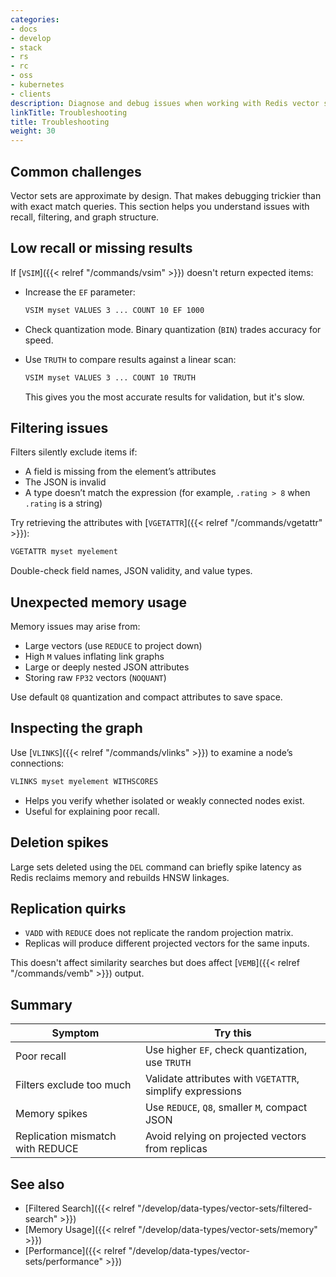 ```yaml
---
categories:
- docs
- develop
- stack
- rs
- rc
- oss
- kubernetes
- clients
description: Diagnose and debug issues when working with Redis vector sets
linkTitle: Troubleshooting
title: Troubleshooting
weight: 30
---
```


## Common challenges

Vector sets are approximate by design. That makes debugging trickier than with exact match queries. This section helps you understand issues with recall, filtering, and graph structure.

## Low recall or missing results

If [`VSIM`]({{< relref "/commands/vsim" >}}) doesn't return expected items:

- Increase the `EF` parameter:

  ```bash
  VSIM myset VALUES 3 ... COUNT 10 EF 1000
  ```

- Check quantization mode. Binary quantization (`BIN`) trades accuracy for speed.
- Use `TRUTH` to compare results against a linear scan:

  ```bash
  VSIM myset VALUES 3 ... COUNT 10 TRUTH
  ```

  This gives you the most accurate results for validation, but it's slow.

## Filtering issues

Filters silently exclude items if:

- A field is missing from the element’s attributes
- The JSON is invalid
- A type doesn’t match the expression (for example, `.rating > 8` when `.rating` is a string)

Try retrieving the attributes with [`VGETATTR`]({{< relref "/commands/vgetattr" >}}):

```bash
VGETATTR myset myelement
```

Double-check field names, JSON validity, and value types.

## Unexpected memory usage

Memory issues may arise from:

- Large vectors (use `REDUCE` to project down)
- High `M` values inflating link graphs
- Large or deeply nested JSON attributes
- Storing raw `FP32` vectors (`NOQUANT`)

Use default `Q8` quantization and compact attributes to save space.

## Inspecting the graph

Use [`VLINKS`]({{< relref "/commands/vlinks" >}}) to examine a node’s connections:

```bash
VLINKS myset myelement WITHSCORES
```

- Helps you verify whether isolated or weakly connected nodes exist.
- Useful for explaining poor recall.

## Deletion spikes

Large sets deleted using the `DEL` command can briefly spike latency as Redis reclaims memory and rebuilds HNSW linkages.

## Replication quirks

- `VADD` with `REDUCE` does not replicate the random projection matrix.
- Replicas will produce different projected vectors for the same inputs.

This doesn't affect similarity searches but does affect [`VEMB`]({{< relref "/commands/vemb" >}}) output.

## Summary

| Symptom                          | Try this                                                  |
|----------------------------------|-----------------------------------------------------------|
| Poor recall                      | Use higher `EF`, check quantization, use `TRUTH`          |
| Filters exclude too much         | Validate attributes with `VGETATTR`, simplify expressions |
| Memory spikes                    | Use `REDUCE`, `Q8`, smaller `M`, compact JSON             |
| Replication mismatch with REDUCE | Avoid relying on projected vectors from replicas          |

## See also

- [Filtered Search]({{< relref "/develop/data-types/vector-sets/filtered-search" >}})
- [Memory Usage]({{< relref "/develop/data-types/vector-sets/memory" >}})
- [Performance]({{< relref "/develop/data-types/vector-sets/performance" >}})
